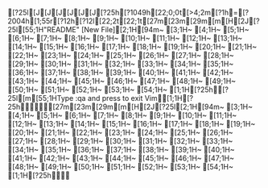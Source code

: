 [?25l[J[J[J[J[J[J[?25h[?1049h[22;0;0t[>4;2m[?1h=[?2004h[1;55r[?12h[?12l[22;2t[22;1t[27m[23m[29m[m[H[2J[?25l[55;1H"README" [New File][2;1H[94m~                                                                                                                                                                                                                  [3;1H~                                                                                                                                                                                                                  [4;1H~                                                                                                                                                                                                                  [5;1H~                                                                                                                                                                                                                  [6;1H~                                                                                                                                                                                                                  [7;1H~                                                                                                                                                                                                                  [8;1H~                                                                                                                                                                                                                  [9;1H~                                                                                                                                                                                                                  [10;1H~                                                                                                                                                                                                                  [11;1H~                                                                                                                                                                                                                  [12;1H~                                                                                                                                                                                                                  [13;1H~                                                                                                                                                                                                                  [14;1H~                                                                                                                                                                                                                  [15;1H~                                                                                                                                                                                                                  [16;1H~                                                                                                                                                                                                                  [17;1H~                                                                                                                                                                                                                  [18;1H~                                                                                                                                                                                                                  [19;1H~                                                                                                                                                                                                                  [20;1H~                                                                                                                                                                                                                  [21;1H~                                                                                                                                                                                                                  [22;1H~                                                                                                                                                                                                                  [23;1H~                                                                                                                                                                                                                  [24;1H~                                                                                                                                                                                                                  [25;1H~                                                                                                                                                                                                                  [26;1H~                                                                                                                                                                                                                  [27;1H~                                                                                                                                                                                                                  [28;1H~                                                                                                                                                                                                                  [29;1H~                                                                                                                                                                                                                  [30;1H~                                                                                                                                                                                                                  [31;1H~                                                                                                                                                                                                                  [32;1H~                                                                                                                                                                                                                  [33;1H~                                                                                                                                                                                                                  [34;1H~                                                                                                                                                                                                                  [35;1H~                                                                                                                                                                                                                  [36;1H~                                                                                                                                                                                                                  [37;1H~                                                                                                                                                                                                                  [38;1H~                                                                                                                                                                                                                  [39;1H~                                                                                                                                                                                                                  [40;1H~                                                                                                                                                                                                                  [41;1H~                                                                                                                                                                                                                  [42;1H~                                                                                                                                                                                                                  [43;1H~                                                                                                                                                                                                                  [44;1H~                                                                                                                                                                                                                  [45;1H~                                                                                                                                                                                                                  [46;1H~                                                                                                                                                                                                                  [47;1H~                                                                                                                                                                                                                  [48;1H~                                                                                                                                                                                                                  [49;1H~                                                                                                                                                                                                                  [50;1H~                                                                                                                                                                                                                  [51;1H~                                                                                                                                                                                                                  [52;1H~                                                                                                                                                                                                                  [53;1H~                                                                                                                                                                                                                  [54;1H~                                                                                                                                                                                                                  [1;1H[?25h[?25l[m[55;1HType  :qa  and press <Enter> to exit Vim[1;1H[?25h[27m[23m[29m[m[H[2J[?25l[2;1H[94m~                                                                                                       [3;1H~                                                                                                       [4;1H~                                                                                                       [5;1H~                                                                                                       [6;1H~                                                                                                       [7;1H~                                                                                                       [8;1H~                                                                                                       [9;1H~                                                                                                       [10;1H~                                                                                                       [11;1H~                                                                                                       [12;1H~                                                                                                       [13;1H~                                                                                                       [14;1H~                                                                                                       [15;1H~                                                                                                       [16;1H~                                                                                                       [17;1H~                                                                                                       [18;1H~                                                                                                       [19;1H~                                                                                                       [20;1H~                                                                                                       [21;1H~                                                                                                       [22;1H~                                                                                                       [23;1H~                                                                                                       [24;1H~                                                                                                       [25;1H~                                                                                                       [26;1H~                                                                                                       [27;1H~                                                                                                       [28;1H~                                                                                                       [29;1H~                                                                                                       [30;1H~                                                                                                       [31;1H~                                                                                                       [32;1H~                                                                                                       [33;1H~                                                                                                       [34;1H~                                                                                                       [35;1H~                                                                                                       [36;1H~                                                                                                       [37;1H~                                                                                                       [38;1H~                                                                                                       [39;1H~                                                                                                       [40;1H~                                                                                                       [41;1H~                                                                                                       [42;1H~                                                                                                       [43;1H~                                                                                                       [44;1H~                                                                                                       [45;1H~                                                                                                       [46;1H~                                                                                                       [47;1H~                                                                                                       [48;1H~                                                                                                       [49;1H~                                                                                                       [50;1H~                                                                                                       [51;1H~                                                                                                       [52;1H~                                                                                                       [53;1H~                                                                                                       [54;1H~                                                                                                       [1;1H[?25h